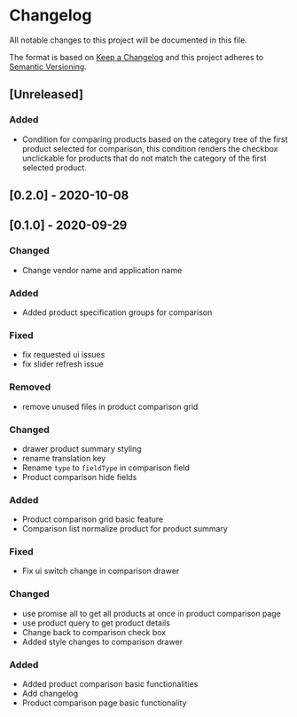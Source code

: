# Changelog

All notable changes to this project will be documented in this file.

The format is based on [Keep a Changelog](http://keepachangelog.com/en/1.0.0/)
and this project adheres to [Semantic Versioning](http://semver.org/spec/v2.0.0.html).

## [Unreleased]

### Added
- Condition for comparing products based on the category tree of the first product selected for comparison, this condition renders the checkbox unclickable for products that do not match the category of the first selected product.

## [0.2.0] - 2020-10-08


## [0.1.0] - 2020-09-29

### Changed
- Change vendor name and application name

### Added
- Added product specification groups for comparison

### Fixed
- fix requested ui issues
- fix slider refresh issue

### Removed
- remove unused files in product comparison grid

### Changed
- drawer product summary styling
- rename translation key
- Rename `type` to `fieldType` in comparison field
- Product comparison hide fields

### Added
- Product comparison grid basic feature
- Comparison list normalize product for product summary

### Fixed
- Fix ui switch change in comparison drawer

### Changed
- use promise all to get all products at once in product comparison page
- use product query to get product details
- Change back to comparison check box
- Added style changes to comparison drawer

### Added
- Added product comparison basic functionalities 
- Add changelog
- Product comparison page basic functionality 


